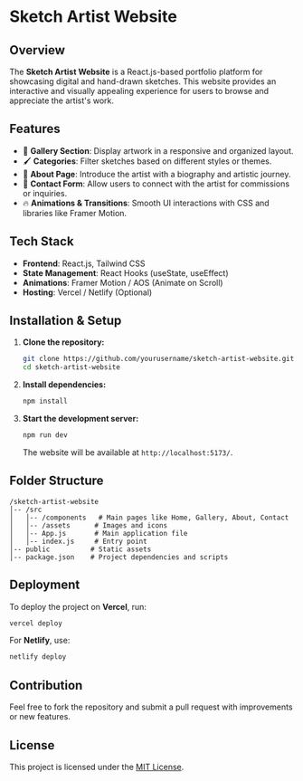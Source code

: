 # Sketch Artist Website

## Overview
The **Sketch Artist Website** is a React.js-based portfolio platform for showcasing digital and hand-drawn sketches. This website provides an interactive and visually appealing experience for users to browse and appreciate the artist's work.

## Features
- 🎨 **Gallery Section**: Display artwork in a responsive and organized layout.
- 🖌️ **Categories**: Filter sketches based on different styles or themes.
- 📜 **About Page**: Introduce the artist with a biography and artistic journey.
- 📩 **Contact Form**: Allow users to connect with the artist for commissions or inquiries.
- 🔥 **Animations & Transitions**: Smooth UI interactions with CSS and libraries like Framer Motion.

## Tech Stack
- **Frontend**: React.js, Tailwind CSS
- **State Management**: React Hooks (useState, useEffect)
- **Animations**: Framer Motion / AOS (Animate on Scroll)
- **Hosting**: Vercel / Netlify (Optional)

## Installation & Setup
1. **Clone the repository:**
   ```sh
   git clone https://github.com/yourusername/sketch-artist-website.git
   cd sketch-artist-website
   ```

2. **Install dependencies:**
   ```sh
   npm install
   ```

3. **Start the development server:**
   ```sh
   npm run dev
   ```
   The website will be available at `http://localhost:5173/`.

## Folder Structure
```
/sketch-artist-website
│-- /src
│   │-- /components   # Main pages like Home, Gallery, About, Contact   
│   │-- /assets      # Images and icons
│   │-- App.js       # Main application file
│   │-- index.js     # Entry point
│-- public          # Static assets
│-- package.json    # Project dependencies and scripts
```

## Deployment
To deploy the project on **Vercel**, run:
```sh
vercel deploy
```
For **Netlify**, use:
```sh
netlify deploy
```

## Contribution
Feel free to fork the repository and submit a pull request with improvements or new features.

## License
This project is licensed under the [MIT License](LICENSE).

